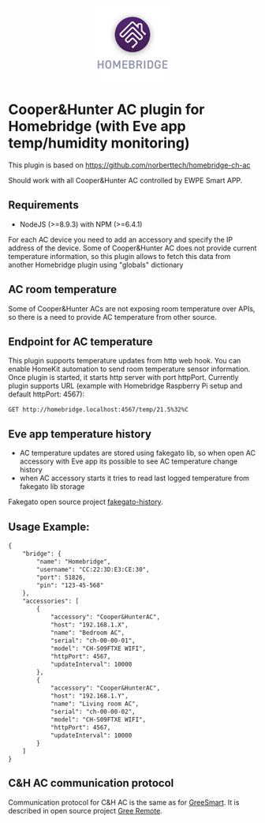 
<p align="center">

<img src="https://github.com/homebridge/branding/raw/master/logos/homebridge-wordmark-logo-vertical.png" width="150">

</p>

# Cooper&Hunter AC plugin for Homebridge (with Eve app temp/humidity monitoring)


This plugin is based on https://github.com/norberttech/homebridge-ch-ac

Should work with all Cooper&Hunter AC controlled by EWPE Smart APP. 

## Requirements 
- NodeJS (>=8.9.3) with NPM (>=6.4.1)

For each AC device you need to add an accessory and specify the IP address of the device. 
Some of Cooper&Hunter AC does not provide current temperature information, so this plugin allows to fetch this data from another Homebridge plugin using "globals" dictionary

## AC room temperature
Some of Cooper&Hunter ACs are not exposing room temperature over APIs, so there is a need to provide AC temperature from other source.

## Endpoint for AC temperature
This plugin supports temperature updates from http web hook. You can enable HomeKit automation to send room temperature sensor information.
Once plugin is started, it starts http server with port httpPort. Currently plugin supports URL (example with Homebridge Raspberry Pi setup and default httpPort: 4567):
```
GET http://homebridge.localhost:4567/temp/21.5%32%C
```

## Eve app temperature history

- AC temperature updates are stored using fakegato lib, so when open AC accessory with Eve app its possible to see AC temperature change history
- when AC accessory starts it tries to read last logged temperature from fakegato lib storage

Fakegato  open source project [fakegato-history](https://github.com/simont77/fakegato-history). 



## Usage Example:
```
{
    "bridge": {
        "name": "Homebridge",
        "username": "CC:22:3D:E3:CE:30",
        "port": 51826,
        "pin": "123-45-568"
    },
    "accessories": [
        {
            "accessory": "Cooper&HunterAC",
            "host": "192.168.1.X",
            "name": "Bedroom AC",
            "serial": "ch-00-00-01",
            "model": "CH-S09FTXE WIFI",
            "httpPort": 4567,
            "updateInterval": 10000
        },
        {
            "accessory": "Cooper&HunterAC",
            "host": "192.168.1.Y",
            "name": "Living room AC",
            "serial": "ch-00-00-02",
            "model": "CH-S09FTXE WIFI",
            "httpPort": 4567,
            "updateInterval": 10000
        }
    ]
}
```

## C&H AC communication protocol 

Communication protocol for C&H AC is the same as for [GreeSmart](https://play.google.com/store/apps/details?id=com.gree.smarthome). 
It is described in open source project [Gree Remote](https://github.com/tomikaa87/gree-remote#protocol-details). 

